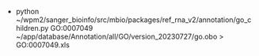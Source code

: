 - python ~/wpm2/sanger_bioinfo/src/mbio/packages/ref_rna_v2/annotation/go_children.py GO:0007049 ~/app/database/Annotation/all/GO/version_20230727/go.obo   > GO:0007049.xls